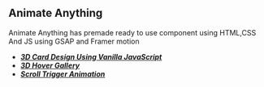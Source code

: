## Animate Anything
Animate Anything has premade ready to use component using HTML,CSS And JS using GSAP and Framer motion
- [***3D Card Design Using Vanilla JavaScript***](./3D%20Card%20Design%20Vanilla%20JavaScript/)
- [***3D Hover Gallery***](./3D%20Hover%20Gallery/)
- [***Scroll Trigger Animation***](./Scroll%20Trigger%20Animation/)
